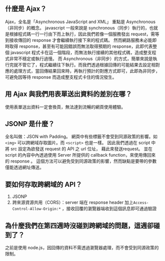 ## 什麼是 Ajax？
Ajax，全名是「Asynchronous JavaScript and XML」
重點是 Asynchronous（非同步）的概念。
javascript 一般來說是 synchronous（同步）執行的，也就是根據程式碼一行一行由下而上執行，因此我們若像一個服務發出 request，需等到接收傳回的 response 才會繼續執行接下來的程式碼。
然而網路服務未必能即時取得 response，甚至有可能因錯誤而無法取得預期的 response，此即代表整個 javascript 程式卡在這一個階段，而無法執行接續的其他程式碼，造成整支程式非常不穩定或執行過慢。
而 Asynchronous（非同步）的方式，簡單來說是執行完就不管它了，程式繼續往下執行。而我們透過根據回傳的可能結果去設定相對應的處理方式，當回傳結果回來時，再執行預計的對應方式即可，此即為非同步，可避免因等待 response 而造成整支程式卡住的情況發生。

## 用 Ajax 與我們用表單送出資料的差別在哪？
使用表單送出資料一定會換頁，無法達到流暢的網頁使用體驗。

## JSONP 是什麼？
全名叫做：JSON with Padding。
網頁中有些標籤不會受到同源政策的影響。如 ```<img>```  可以跨網域存取圖片。而 ```<script>``` 也是一樣。
因此我們透過在 script 中將 src 設定為欲發送 request 的 API 之 url 位址， 藉此來發送request。 
並在 script 的內容中內透過使用 Server 所提供的 callback function，來使用傳回來的  response 。
這個方法可以避免受到同源政策的影響，然而缺點是要帶的參數僅能透過網址傳送。

## 要如何存取跨網域的 API？
1. JSONP
2. 跨來源資源共用（CORS）：server 端在 response header 加上```Access-Control-Allow-Origin:*``` ，接收回覆的瀏覽器端收到這個訊息即可通過驗證

## 為什麼我們在第四週時沒碰到跨網域的問題，這週卻碰到了？
之前是使用 node.js，因回傳的資料不需透過瀏覽器處理，而不會受到同源政策的限制。

